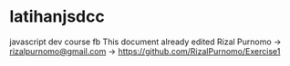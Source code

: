 # latihanjsdcc
javascript dev course fb
This document already edited
Rizal Purnomo -> rizalpurnomo@gmail.com -> https://github.com/RizalPurnomo/Exercise1
